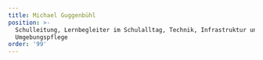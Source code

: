 ```yaml
---
title: Michael Guggenbühl
position: >-
  Schulleitung, Lernbegleiter im Schulalltag, Technik, Infrastruktur und
  Umgebungspflege
order: '99'
---
```


